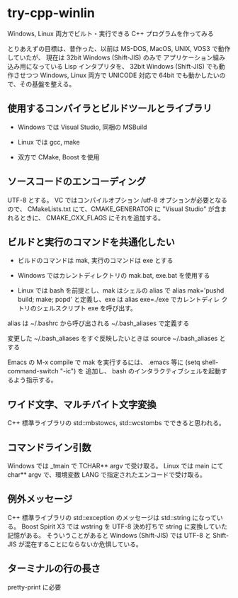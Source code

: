 # try-cpp-winlin

Windows, Linux 両方でビルト・実行できる C++ プログラムを作ってみる

とりあえずの目標は、昔作った、以前は MS-DOS, MacOS, UNIX, VOS3 で動作していたが、
現在は 32bit Windows (Shift-JIS) のみで
アプリケーション組み込み用になっている Lisp インタプリタを、
32bit Windows (Shift-JIS) でも動作させつつ Windows, Linux 両方で
UNICODE 対応で 64bit でも動かしたいので、その基盤を整える。


## 使用するコンパイラとビルドツールとライブラリ

* Windows では Visual Studio, 同梱の MSBuild

* Linux では gcc, make

* 双方で CMake, Boost を使用


## ソースコードのエンコーディング

UTF-8 とする。
VC ではコンパイルオプション /utf-8 オプションが必要となるので、
CMakeLists.txt にて、CMAKE_GENERATOR に "Visual Studio" が含まれるときに、
CMAKE_CXX_FLAGS にそれを追加する。


## ビルドと実行のコマンドを共通化したい

* ビルドのコマンドは mak, 実行のコマンドは exe とする

* Windows ではカレントディレクトリの mak.bat, exe.bat を使用する

* Linux では bash を前提とし、mak はシェルの alias で alias mak='pushd
  build; make; popd' と定義し、exe は alias exe=./exe でカレントディレ
  クトリのシェルスクリプト exe を呼び出す。

alias は ~/.bashrc から呼び出される ~/.bash_aliases で定義する

変更した ~/.bash_aliases をすぐ反映したいときは source ~/.bash_aliases とする

Emacs の M-x compile で mak を実行するには、
.emacs 等に (setq shell-command-switch "-ic") を 追加し、
bash のインタラクティブシェルを起動するよう指示する。


## ワイド文字、マルチバイト文字変換

C++ 標準ライブラリの std::mbstowcs, std::wcstombs でできると思われる。


## コマンドライン引数

Windows では _tmain で TCHAR** argv で受け取る。
Linux では main にて char** argv で、環境変数 LANG で指定されたエンコードで受け取る。


## 例外メッセージ

C++ 標準ライブラリの std::exception のメッセージは std::string になっている。
Boost Spirit X3 では wstring を UTF-8 決め打ちで string に変換していた記憶がある。
そういうことがあると Windows (Shift-JIS) では
UTF-8 と Shift-JIS が混在することにならないか危惧している。


## ターミナルの行の長さ

pretty-print に必要
